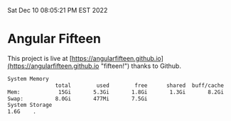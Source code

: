 Sat Dec 10 08:05:21 PM EST 2022

# Angular Fifteen


This project is live at [https://angularfifteen.github.io](https://angularfifteen.github.io "fifteen!") thanks to Github.

```bash
System Memory
               total        used        free      shared  buff/cache   available
Mem:            15Gi       5.3Gi       1.8Gi       1.3Gi       8.2Gi       8.4Gi
Swap:          8.0Gi       477Mi       7.5Gi
System Storage
1.6G	.
```
